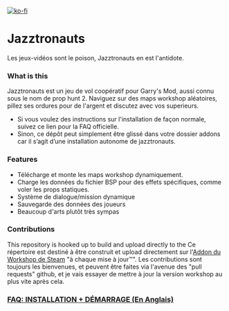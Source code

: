 [![ko-fi](https://www.ko-fi.com/img/donate_sm.png)](https://ko-fi.com/N4N6H7ZH)

# Jazztronauts
Les jeux-vidéos sont le poison, Jazztronauts en est l'antidote.


### What is this
Jazztronauts est un jeu de vol coopératif pour Garry's Mod, aussi connu sous le nom de prop hunt 2.
Naviguez sur des maps workshop aléatoires, pillez ses ordures pour de l'argent et discutez avec vos superieurs.

- Si vous voulez des instructions sur l'installation de façon normale, suivez ce lien pour la FAQ officielle.
- Sinon, ce dépôt peut simplement être glissé dans votre dossier addons car il s’agit d’une installation autonome de jazztronauts.

### Features
- Télécharge et monte les maps workshop dynamiquement.
- Charge les données du fichier BSP pour des effets spécifiques, comme voler les props statiques.
- Système de dialogue/mission dynamique
- Sauvegarde des données des joueurs
- Beaucoup d'arts plutôt très sympas

### Contributions
This repository is hooked up to build and upload directly to the
Ce répertoire est destiné à être construit et upload directement sur l'[Addon du Workshop de Steam](https://steamcommunity.com/sharedfiles/filedetails/?id=1452613192) "à chaque mise à jour™". 
Les contributions sont toujours les bienvenues, et peuvent être faites via l'avenue des "pull requests" github, et je vais essayer de mettre à jour la version workshop au plus vite après cela.

### [FAQ: INSTALLATION + DÉMARRAGE (En Anglais)](https://github.com/Foohy/jazztronauts/wiki/FAQ)

